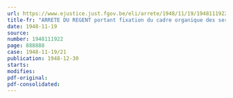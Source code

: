 ```yaml
---
url: https://www.ejustice.just.fgov.be/eli/arrete/1948/11/19/1948111922/justel
title-fr: "ARRETE DU REGENT portant fixation du cadre organique des services temporaires du Ministère du Combustible et de l'Energie pour le second semestre 1948"
date: 1948-11-19
source:
number: 1948111922
page: 888888
case: 1948-11-19/21
publication: 1948-12-30
starts:
modifies:
pdf-original:
pdf-consolidated:
---
```


